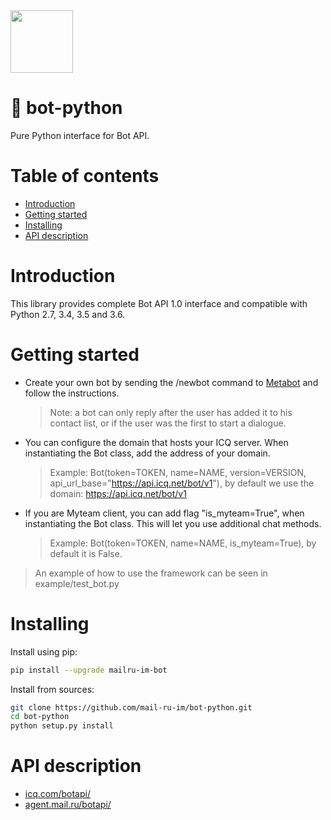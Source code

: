 <img src="https://github.com/mail-ru-im/bot-python/blob/master/logo.png" width="100" height="100">

# 🐍 bot-python

Pure Python interface for Bot API.

# Table of contents
- [Introduction](#introduction)
- [Getting started](#getting-started)
- [Installing](#installing)
- [API description](#api-description)

# Introduction

This library provides complete Bot API 1.0 interface and compatible with Python 2.7, 3.4, 3.5 and 3.6.

# Getting started

* Create your own bot by sending the /newbot command to <a href="https://icq.com/people/70001">Metabot</a> and follow the instructions.
    >Note: a bot can only reply after the user has added it to his contact list, or if the user was the first to start a dialogue.
* You can configure the domain that hosts your ICQ server. When instantiating the Bot class, add the address of your domain.
    > Example: Bot(token=TOKEN, name=NAME, version=VERSION, api_url_base="https://api.icq.net/bot/v1"), by default we use the domain: https://api.icq.net/bot/v1
* If you are Myteam client, you can add flag "is_myteam=True", when instantiating the Bot class. This will let you use additional chat methods.
    > Example: Bot(token=TOKEN, name=NAME, is_myteam=True), by default it is False.


> An example of how to use the framework can be seen in example/test_bot.py 

# Installing
Install using pip:
```bash
pip install --upgrade mailru-im-bot
```

Install from sources:
```bash
git clone https://github.com/mail-ru-im/bot-python.git
cd bot-python
python setup.py install
```

# API description
<ul>
    <li><a href="https://icq.com/botapi/">icq.com/botapi/</a></li>
    <li><a href="https://agent.mail.ru/botapi/">agent.mail.ru/botapi/</a></li>
</ul>
